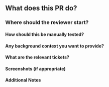 ## What does this PR do?


### Where should the reviewer start?


#### How should this be manually tested?


#### Any background context you want to provide?


#### What are the relevant tickets?


#### Screenshots (if appropriate)


#### Additional Notes

